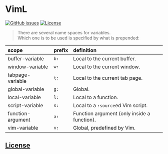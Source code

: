 # VimL 
[![GitHub issues](https://img.shields.io/github/issues/dunstontc/viml.svg)](https://github.com/dunstontc/viml/issues)
[![License](https://img.shields.io/github/license/dunstontc/viml.svg)](https://github.com/dunstontc/viml/blob/master/LICENSE)

> There are several name spaces for variables.  
> Which one is to be used is specified by what is prepended:
<!-- (nothing) In a function: local to a function; otherwise: global -->

| scope             | prefix | definition                                  |
|:------------------|:-------|:--------------------------------------------|
| buffer-variable   | `b:`   | Local to the current buffer.                |
| window-variable   | `w:`   | Local to the current window.                |
| tabpage-variable  | `t:`   | Local to the current tab page.              |
| global-variable   | `g:`   | Global.                                     |
| local-variable    | `l:`   | Local to a function.                        |
| script-variable   | `s:`   | Local to a `:source`ed Vim script.          |
| function-argument | `a:`   | Function argument (only inside a function). |
| vim-variable      | `v:`   | Global, predefined by Vim.                  |


## [License](https://github.com/dunstontc/viml/blob/master/LICENSE)


